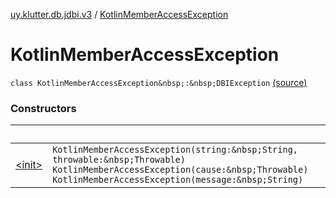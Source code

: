 [uy.klutter.db.jdbi.v3](../index.md) / [KotlinMemberAccessException](.)


# KotlinMemberAccessException
`class KotlinMemberAccessException&nbsp;:&nbsp;DBIException` [(source)](https://github.com/kohesive/klutter/blob/master/db-jdbi-v3-jdk8/src/main/kotlin/uy/klutter/db/jdbi/v3/Exceptions.kt#L5)



### Constructors

|&nbsp;|&nbsp;|
|---|---|
| [&lt;init&gt;](-init-.md) | `KotlinMemberAccessException(string:&nbsp;String, throwable:&nbsp;Throwable)`<br/>`KotlinMemberAccessException(cause:&nbsp;Throwable)`<br/>`KotlinMemberAccessException(message:&nbsp;String)` |
